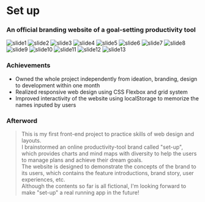 # Set up

### **An official branding website of a goal-setting productivity tool**

![slide1](./README/slide1.png)
![slide2](./README/slide2.png)
![slide3](./README/slide3.png)
![slide4](./README/slide4.png)
![slide5](./README/slide5.png)
![slide6](./README/slide6.png)
![slide7](./README/slide7.png)
![slide8](./README/slide8.png)
![slide9](./README/slide9.png)
![slide10](./README/slide10.png)
![slide11](./README/slide11.png)
![slide12](./README/slide12.png)
![slide13](./README/slide13.png)

### **Achievements**

- Owned the whole project independently from ideation, branding, design to development within one month
- Realized responsive web design using CSS Flexbox and grid system
- Improved interactivity of the website using localStorage to memorize the names inputed by users

### **Afterword**

> This is my first front-end project to practice skills of web design and layouts.  
> I brainstormed an online productivity-tool brand called "set-up", which provides charts and mind maps with diversity to help the users to manage plans and achieve their dream goals.  
> The website is designed to demonstrate the concepts of the brand to its users, which contains the feature introductions, brand story, user experiences, etc.  
> Although the contents so far is all fictional, I'm looking forward to make "set-up" a real running app in the future!
